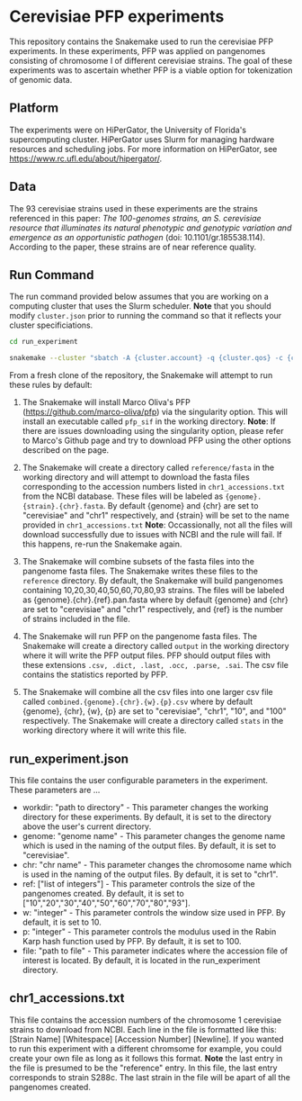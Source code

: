 # Cerevisiae PFP experiments

This repository contains the Snakemake used to run the cerevisiae PFP experiments. In these experiments, PFP was applied on pangenomes consisting of chromosome I of different cerevisiae strains. The goal of these experiments was to ascertain whether PFP is a viable option for tokenization of genomic data.

## Platform

The experiments were on HiPerGator, the University of Florida's supercomputing cluster. HiPerGator uses Slurm for managing hardware resources and scheduling jobs. For more information on HiPerGator, see https://www.rc.ufl.edu/about/hipergator/.

## Data

The 93 cerevisiae strains used in these experiments are the strains referenced in this paper:  *The 100-genomes strains, an S. cerevisiae resource that illuminates its natural phenotypic and genotypic variation and emergence as an opportunistic pathogen* (doi: 10.1101/gr.185538.114). According to the paper, these strains are of near reference quality.

## Run Command

The run command provided below assumes that you are working on a computing cluster that uses the Slurm scheduler. **Note** that you should modify `cluster.json` prior to running the command so that it reflects your cluster specificiations. 

``` bash
cd run_experiment

snakemake --cluster "sbatch -A {cluster.account} -q {cluster.qos} -c {cluster.cpus-per-task} -N {cluster.Nodes}  -t {cluster.runtime} --mem {cluster.mem} -J {cluster.jobname} --output {cluster.out} --error {cluster.err}" --cluster-config cluster.json --jobs 100 --latency-wait 120 --configfile run_experiment.json
```

From a fresh clone of the repository, the Snakemake will attempt to run these rules by default:

1. The Snakemake will install Marco Oliva's PFP (https://github.com/marco-oliva/pfp) via the singularity option. This will install an executable called `pfp_sif` in the working directory. **Note**: If there are issues downloading using the singularity option, please refer to Marco's Github page and try to download PFP using the other options described on the page.  

2. The Snakemake will create a directory called `reference/fasta` in the working directory and will attempt to download the fasta files corresponding to the accession numbers listed in `chr1_accessions.txt` from the NCBI database. These files will be labeled as `{genome}.{strain}.{chr}.fasta`. By default {genome} and {chr} are set to "cerevisiae" and "chr1" respectively, and {strain} will be set to the name provided in `chr1_accessions.txt` **Note**: Occassionally, not all the files will download successfully due to issues with NCBI and the rule will fail. If this happens, re-run the Snakemake again. 
  
3. The Snakemake will combine subsets of the fasta files into the pangenome fasta files. The Snakemake writes these files to the `reference` directory. By default, the Snakemake will build pangenomes containing 10,20,30,40,50,60,70,80,93 strains. The files will be labeled as {genome}.{chr}.{ref}.pan.fasta where by default {genome} and {chr} are set to "cerevisiae" and "chr1" respectively, and {ref} is the number of strains included in the file.
 
4. The Snakemake will run PFP on the pangenome fasta files. The Snakemake will create a directory called `output` in the working directory where it will write the PFP output files. PFP should output files with these extensions `.csv, .dict, .last, .occ, .parse, .sai`. The csv file contains the statistics reported by PFP. 
   
5. The Snakemake will combine all the csv files into one larger csv file called `combined.{genome}.{chr}.{w}.{p}.csv` where by default {genome}, {chr}, {w}, {p} are set to "cerevisiae", "chr1", "10", and "100" respectively. The Snakemake will create a directory called `stats` in the working directory where it will write this file. 

## run_experiment.json

This file contains the user configurable parameters in the experiment. These parameters are ...
* workdir: "path to directory"  - This parameter changes the working directory for these experiments. By default, it is set to the directory above the user's current directory.
* genome: "genome name"  - This parameter changes the genome name which is used in the naming of the output files. By default, it is set to "cerevisiae".
* chr: "chr name"  - This parameter changes the chromosome name which is used in the naming of the output files. By default, it is set to "chr1".
* ref: ["list of integers"]  - This parameter controls the size of the pangenomes created. By default, it is set to ["10","20","30","40","50","60","70","80","93"].
* w: "integer"  - This parameter controls the window size used in PFP. By default, it is set to 10.
* p: "integer"  - This parameter controls the modulus used in the Rabin Karp hash function used by PFP. By default, it is set to 100.
* file: "path to file"  - This parameter indicates where the accession file of interest is located. By default, it is located in the run_experiment directory.

## chr1_accessions.txt

This file contains the accession numbers of the chromosome 1 cerevisiae strains to download from NCBI. Each line in the file is formatted like this: [Strain Name] [Whitespace] [Accession Number] [Newline]. If you wanted to run this experiment with a different chromsome for example, you could create your own file as long as it follows this format. **Note** the last entry in the file is presumed to be the "reference" entry. In this file, the last entry corresponds to strain S288c. The last strain in the file will be apart of all the pangenomes created. 
